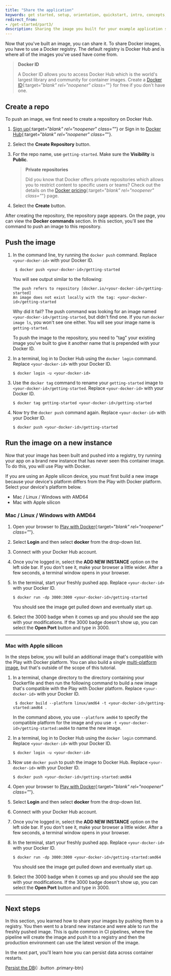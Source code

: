 ```yaml
---
title: "Share the application"
keywords: get started, setup, orientation, quickstart, intro, concepts, containers, docker desktop, docker hub, sharing 
redirect_from:
- /get-started/part3/
description: Sharing the image you built for your example application so you can run it else where and other developers can use it
---
```


Now that you've built an image, you can share it. To share Docker images, you have to use a Docker registry. The default registry is Docker Hub and is where all of the images you've used have come from.

> **Docker ID**
>
> A Docker ID allows you to access Docker Hub which is the world's largest library and community for container images. Create a [Docker ID](https://hub.docker.com/signup){:target="_blank" rel="noopener" class="_"} for free if you don't have one.

## Create a repo

To push an image, we first need to create a repository on Docker Hub.

1. [Sign up](https://www.docker.com/pricing?utm_source=docker&utm_medium=webreferral&utm_campaign=docs_driven_upgrade){:target="_blank" rel="noopener" class="_"} or Sign in to [Docker Hub](https://hub.docker.com){:target="_blank" rel="noopener" class="_"}.

2. Select the **Create Repository** button.

3. For the repo name, use `getting-started`. Make sure the **Visibility** is **Public**.

    > **Private repositories**
    >
    > Did you know that Docker offers private repositories which allows you to restrict content to specific users or teams? Check out the details on the [Docker pricing](https://www.docker.com/pricing?utm_source=docker&utm_medium=webreferral&utm_campaign=docs_driven_upgrade){:target="_blank" rel="noopener" class="_"} page.

4. Select the **Create** button.

After creating the repository, the repository page appears. On the page, you can view the **Docker commands** section. In this section, you'll see the command to push an image to this repository.

## Push the image

1. In the command line, try running the `docker push` command. Replace `<your-docker-id>` with your Docker ID.

   ```console
    $ docker push <your-docker-id>/getting-started
   ```
   You will see output similar to the following:
   ```console
   The push refers to repository [docker.io/<your-docker-id>/getting-started]
   An image does not exist locally with the tag: <your-docker-id>/getting-started
   ```

   Why did it fail? The push command was looking for an image named `<your-docker-id>/getting-started`, but didn't find one. If you run `docker image ls`, you won't see one either. You will see your image name is `getting-started`.

    To push the image to the repository, you need to "tag" your existing image you've built to give it another name that is prepended with your Docker ID.

2. In a terminal, log in to Docker Hub using the `docker login` command. Replace `<your-docker-id>` with your Docker ID.

   ```console
   $ docker login -u <your-docker-id>
   ```

3. Use the `docker tag` command to rename your `getting-started` image to `<your-docker-id>/getting-started`. Replace `<your-docker-id>` with your Docker ID.

    ```console
    $ docker tag getting-started <your-docker-id>/getting-started
    ```

4. Now try the `docker push` command again. Replace `<your-docker-id>` with your Docker ID.

   ```console
   $ docker push <your-docker-id>/getting-started
   ```

## Run the image on a new instance

Now that your image has been built and pushed into a registry, try running your app on a brand new instance that has never seen this container image. To do this, you will use Play with Docker.


If you are using an Apple silicon device, you must first build a new image because your device's platform differs from the Play with Docker platform. Select your device's platform below.

<ul class="nav nav-tabs">
  <li class="active"><a data-toggle="tab" data-target="#amd">Mac / Linux / Windows with AMD64</a></li>
  <li><a data-toggle="tab" data-target="#arm">Mac with Apple silicon</a></li>
</ul>
<div class="tab-content">
<div id="amd" class="tab-pane fade in active" markdown="1">

### Mac / Linux / Windows with AMD64

1. Open your browser to [Play with Docker](https://labs.play-with-docker.com/){:target="_blank" rel="noopener" class="_"}.

2. Select **Login** and then select **docker** from the drop-down list.

3. Connect with your Docker Hub account.

4. Once you're logged in, select the **ADD NEW INSTANCE** option on the left side bar. If you don't see it, make your browser a little wider. After a few seconds, a terminal window opens in your browser.

5. In the terminal, start your freshly pushed app. Replace `<your-docker-id>` with your Docker ID.

    ```console
    $ docker run -dp 3000:3000 <your-docker-id>/getting-started
    ```

    You should see the image get pulled down and eventually start up.

6. Select the 3000 badge when it comes up and you should see the app with your modifications.
    If the 3000 badge doesn't show up, you can select the **Open Port** button and type in 3000.

<hr>
</div>
<div id="arm" class="tab-pane fade" markdown="1">

### Mac with Apple silicon

In the steps below, you will build an additional image that's compatible with the Play with Docker platform. You can also build a single [multi-platform image](./build/building/multi-platform), but that's outside of the scope of this tutorial.

1. In a terminal, change directory to the directory containing your Dockerfile and then run the following command to build a new image that's compatible with the Play with Docker platform. Replace <`your-docker-id>` with your Docker ID.

   ```console
    $ docker build --platform linux/amd64 -t <your-docker-id>/getting-started:amd64 .
   ```
   In the command above, you use `--platform amd64` to specify the compatible platform for the image and you use `-t <your-docker-id>/getting-started:amd64` to name the new image.

2. In a terminal, log in to Docker Hub using  the `docker login` command. Replace `<your-docker-id>` with your Docker ID.

   ```console
   $ docker login -u <your-docker-id>
   ```

3. Now use `docker push` to push the image to Docker Hub. Replace `<your-docker-id>` with your Docker ID.

   ```console
   $ docker push <your-docker-id>/getting-started:amd64
   ```

4. Open your browser to [Play with Docker](https://labs.play-with-docker.com/){:target="_blank" rel="noopener" class="_"}.

5. Select **Login** and then select **docker** from the drop-down list.

6. Connect with your Docker Hub account.

7. Once you're logged in, select the **ADD NEW INSTANCE** option on the left side bar. If you don't see it, make your browser a little wider. After a few seconds, a terminal window opens in your browser.

8. In the terminal, start your freshly pushed app. Replace `<your-docker-id>` with your Docker ID.

    ```console
    $ docker run -dp 3000:3000 <your-docker-id>/getting-started:amd64
    ```

    You should see the image get pulled down and eventually start up.

9. Select the 3000 badge when it comes up and you should see the app with your modifications.
    If the 3000 badge doesn't show up, you can select the **Open Port** button and type in 3000.


<hr>
</div>
</div>

## Next steps

In this section, you learned how to share your images by pushing them to a registry. You then went to a
brand new instance and were able to run the freshly pushed image. This is quite common in CI pipelines,
where the pipeline will create the image and push it to a registry and then the production environment
can use the latest version of the image.

In the next part,  you'll learn how you can persist data across container restarts.

[Persist the DB](05_persisting_data.md){: .button  .primary-btn}
